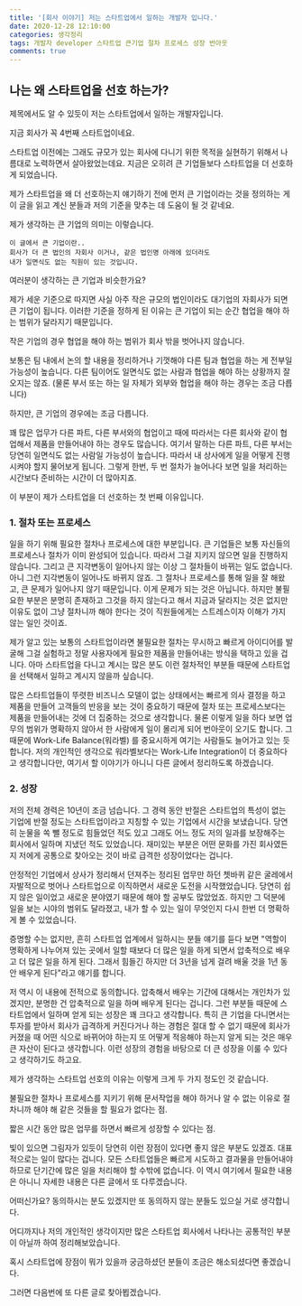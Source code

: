 ```yaml
---
title: '[회사 이야기] 저는 스타트업에서 일하는 개발자 입니다.'
date: 2020-12-28 12:10:00
categories: 생각정리
tags: 개발자 developer 스타트업 큰기업 절차 프로세스 성장 번아웃 
comments: true
---
```


## 나는 왜 스타트업을 선호 하는가?

제목에서도 알 수 있듯이 저는 스타트업에서 일하는 개발자입니다.

지금 회사가 꼭 4번째 스타트업이네요.

스타트업 이전에는 그래도 규모가 있는 회사에 다니기 위한 목적을 실현하기 위해서 나름대로 노력하면서 살아왔었는데요. 지금은 오히려 큰 기업들보다 스타트업을 더 선호하게 되었습니다.

제가 스타트업을 왜 더 선호하는지 얘기하기 전에 먼저 큰 기업이라는 것을 정의하는 게 이 글을 읽고 계신 분들과 저의 기준을 맞추는 데 도움이 될 것 같네요.

제가 생각하는 큰 기업의 의미는 이렇습니다.

```
이 글에서 큰 기업이란..
회사가 더 큰 법인의 자회사 이거나, 같은 법인명 아래에 있더라도 
내가 일면식도 없는 직원이 있는 것입니다. 
```


여러분이 생각하는 큰 기업과 비슷한가요?

제가 세운 기준으로 따지면 사실 아주 작은 규모의 법인이라도 대기업의 자회사가 되면 큰 기업이 됩니다. 이러한 기준을 정하게 된 이유는 큰 기업이 되는 순간 협업을 해야 하는 범위가 달라지기 때문입니다.



작은 기업의 경우 협업을 해야 하는 범위가 회사 밖을 벗어나지 않습니다. 

보통은 팀 내에서 논의 할 내용을 정리하거나 기껏해야 다른 팀과 협업을 하는 게 전부일 가능성이 높습니다. 다른 팀이어도 일면식도 없는 사람과 협업을 해야 하는 상황까지 잘 오지는 않죠. (물론 부서 또는 하는 일 자체가 외부와 협업을 해야 하는 경우는 조금 다릅니다) 

하지만, 큰 기업의 경우에는 조금 다릅니다. 

꽤 많은 업무가 다른 파트, 다른 부서와의 협업이고 때에 따라서는 다른 회사와 같이 협업해서 제품을 만들어내야 하는 경우도 많습니다. 여기서 말하는 다른 파트, 다른 부서는 당연히 일면식도 없는 사람일 가능성이 높습니다. 따라서 내 상사에게 일을 어떻게 진행 시켜야 할지 물어보게 됩니다. 그렇게 한번, 두 번 절차가 늘어나다 보면 일을 처리하는 시간보다 준비하는 시간이 더 많아지죠.



이 부분이 제가 스타트업을 더 선호하는 첫 번째 이유입니다.



### 1. 절차 또는 프로세스
    
일을 하기 위해 필요한 절차나 프로세스에 대한 부분입니다. 큰 기업들은 보통 자신들의 프로세스나 절차가 이미 완성되어 있습니다. 따라서 그걸 지키지 않으면 일을 진행하지 않습니다. 그리고 큰 지각변동이 일어나지 않는 이상 그 절차들이 바뀌는 일도 없습니다. 아니 그런 지각변동이 일어나도 바뀌지 않죠. 그 절차나 프로세스를 통해 일을 잘 해왔고, 큰 문제가 일어나지 않기 때문입니다. 이게 문제가 되는 것은 아닙니다. 하지만 불필요한 부분은 분명히 존재하고 그것을 하지 않는다고 해서 지금과 달라지는 것은 없지만 이유도 없이 그냥 절차니까 해야 한다는 것이 직원들에게는 스트레스이자 이해가 가지 않는 일인 것이죠.

제가 알고 있는 보통의 스타트업이라면 불필요한 절차는 무시하고 빠르게 아이디어를 발굴해 그걸 실험하고 정말 사용자에게 필요한 제품을 만들어내는 방식을 택하고 있을 겁니다. 아마 스타트업을 다니고 계시는 많은 분도 이런 절차적인 부분들 때문에 스타트업을 선택해서 일하고 계시지 않을까 싶습니다.

많은 스타트업들이 뚜렷한 비즈니스 모델이 없는 상태에서는 빠르게 의사 결정을 하고 제품을 만들어 고객들의 반응을 보는 것이 중요하기 때문에 절차 또는 프로세스보다는 제품을 만들어내는 것에 더 집중하는 것으로 생각합니다. 물론 이렇게 일을 하다 보면 업무의 범위가 명확하지 않아서 한 사람에게 일이 몰리게 되어 번아웃이 오기도 합니다. 그 때문에 Work-Life Balance(워라벨) 를 중요시하게 여기는 사람들도 늘어가고 있는 듯합니다. 저의 개인적인 생각으로 워라벨보다는 Work-Life Integration이 더 중요하다고 생각합니다만, 여기서 할 이야기가 아니니 다른 글에서 정리하도록 하겠습니다.  



### 2. 성장

저의 전체 경력은 10년이 조금 넘습니다. 그 경력 동안 반절은 스타트업의 특성이 없는 기업에 반절 정도는 스타트업이라고 지칭할 수 있는 기업에서 시간을 보냈습니다. 당연히 눈물을 쏙 뺄 정도로 힘들었던 적도 있고 그래도 어느 정도 저의 일과를 보장해주는 회사에서 일하며 지냈던 적도 있었습니다. 재미있는 부분은 어떤 문화를 가진 회사였든지 저에게 공통으로 찾아오는 것이 바로 급격한 성장이었다는 겁니다.

안정적인 기업에서 상사가 정리해서 던져주는 정리된 업무만 하던 쳇바퀴 같은 굴레에서 자발적으로 벗어나 스타트업으로 이직하면서 새로운 도전을 시작했었습니다. 당연히 쉽지 않은 일이었고 새로운 분야였기 때문에 해야 할 공부도 많았었죠. 하지만 그 덕분에 일을 보는 시야의 범위도 달라졌고, 내가 할 수 있는 일이 무엇인지 다시 한번 더 명확하게 볼 수 있었습니다.

증명할 수는 없지만, 흔히 스타트업 업계에서 일하시는 분들 얘기를 듣다 보면 "역할이 명확하게 나누어져 있는 곳에서 일할 때보다 더 많은 일을 하게 되면서 압축적으로 배우고 더 많은 일을 하게 된다. 그래서 힘들긴 하지만 더 3년을 넘게 걸려 배울 것을 1년 동안 배우게 된다"라고 얘기를 합니다.

저 역시 이 내용에 전적으로 동의합니다. 압축해서 배우는 기간에 대해서는 개인차가 있겠지만, 분명한 건 압축적으로 일을 하며 배우게 된다는 겁니다. 그런 부분들 때문에 스타트업에서 일하며 얻게 되는 성장은 꽤 크다고 생각합니다. 특히 큰 기업을 다니면서는 투자를 받아서 회사가 급격하게 커진다거나 하는 경험은 절대 할 수 없기 때문에 회사가 커졌을 때 어떤 식으로 바뀌어야 하는지 또 어떻게 적응해야 하는지 알게 되는 것은 매우 큰 자산이 된다고 생각합니다. 이런 성장의 경험을 바탕으로 더 큰 성장을 이룰 수 있다고 생각하기도 하고요.  



제가 생각하는 스타트업 선호의 이유는 이렇게 크게 두 가지 정도인 것 같습니다.

불필요한 절차나 프로세스를 지키기 위해 문서작업을 해야 하거나 알 수 없는 이유로 절차니까 해야 해 같은 것들을 할 필요가 없다는 점.

짧은 시간 동안 많은 업무를 하면서 빠르게 성장할 수 있다는 점.

빛이 있으면 그림자가 있듯이 당연히 이런 장점이 있다면 좋지 않은 부분도 있겠죠. 대표적으로는 일이 많다는 겁니다. 모든 스타트업들은 빠르게 시도하고 결과물을 만들어내야 하므로 단기간에 많은 일을 처리해야 할 수밖에 없습니다. 이 역시 여기에서 필요한 내용은 아니니 자세한 내용은 다른 글에서 또 다루겠습니다.



어떠신가요? 동의하시는 분도 있겠지만 또 동의하지 않는 분들도 있으실 거로 생각합니다.

어디까지나 저의 개인적인 생각이지만 많은 스타트업 회사에서 나타나는 공통적인 부분이 아닐까 하여 정리해보았습니다. 

혹시 스타트업에 장점이 뭐가 있을까 궁금하셨던 분들이 조금은 해소되셨다면 좋겠습니다.


그러면 다음번에 또 다른 글로 찾아뵙겠습니다.